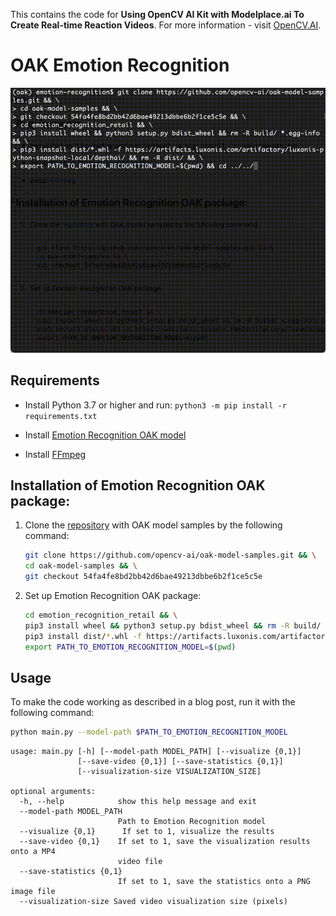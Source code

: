 This contains the code for **Using OpenCV AI Kit with Modelplace.ai To Create Real-time Reaction Videos**. For more information - visit [OpenCV.AI](https://opencv.ai/post/emotion-recognition).

# OAK Emotion Recognition

![](images/demo.gif)

## Requirements

- Install Python 3.7 or higher and run: `python3 -m pip install -r requirements.txt`

- Install [Emotion Recognition OAK model](https://github.com/opencv-ai/opencv-blog/tree/main/OAK-Marketplace-Emotion-Recognition#installation-of-emotion-recognition-oak-package)

- Install [FFmpeg](https://ffmpeg.org/download.html)

## Installation of Emotion Recognition OAK package:

1. Clone the [repository](https://github.com/opencv-ai/oak-model-samples) with OAK model samples by the following command:

    ```bash
    git clone https://github.com/opencv-ai/oak-model-samples.git && \
    cd oak-model-samples && \
    git checkout 54fa4fe8bd2bb42d6bae49213dbbe6b2f1ce5c5e
    ```

2. Set up Emotion Recognition OAK package:

    ```bash
    cd emotion_recognition_retail && \
    pip3 install wheel && python3 setup.py bdist_wheel && rm -R build/ *.egg-info && \
    pip3 install dist/*.whl -f https://artifacts.luxonis.com/artifactory/luxonis-python-snapshot-local/depthai/ && rm -R dist/ && \
    export PATH_TO_EMOTION_RECOGNITION_MODEL=$(pwd)
    ```

## Usage

To make the code working as described in a blog post, run it with the following command:

```bash
python main.py --model-path $PATH_TO_EMOTION_RECOGNITION_MODEL
```

```
usage: main.py [-h] [--model-path MODEL_PATH] [--visualize {0,1}]
               [--save-video {0,1}] [--save-statistics {0,1}]
               [--visualization-size VISUALIZATION_SIZE]

optional arguments:
  -h, --help            show this help message and exit
  --model-path MODEL_PATH
                        Path to Emotion Recognition model
  --visualize {0,1}      If set to 1, visualize the results
  --save-video {0,1}    If set to 1, save the visualization results onto a MP4
                        video file
  --save-statistics {0,1}
                        If set to 1, save the statistics onto a PNG image file
  --visualization-size Saved video visualization size (pixels)
```

